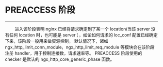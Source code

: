 # PREACCESS 阶段
***

&emsp;&emsp;
进入该阶段表明 nginx 已经将请求确定到了某一个 location(当该 server 没有任何 location 时，也可能是 server ），如论如何请求的 loc_conf 配置已经确定下来，该阶段一般用来做资源控制。
默认情况下，诸如 ngx_http_limit_conn_module，ngx_http_limit_req_module 等模块会在该阶段注册 handler，用于控制连接数，请求速率等。
PREACCESS 阶段使用的 checker 是默认的 ngx_http_core_generic_phase 函数。